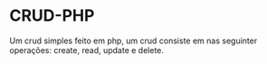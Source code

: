 # CRUD-PHP
Um crud simples feito em php, um crud consiste em nas seguinter operações: create, read, update e delete.
